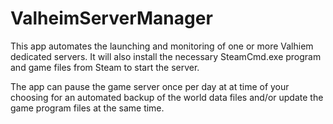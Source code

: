 # ValheimServerManager
This app automates the launching and monitoring of one or more Valhiem dedicated servers.  It will also install the necessary SteamCmd.exe program 
and game files from Steam to start the server.

The app can pause the game server once per day at at time of your choosing for an automated backup of the world data files and/or update 
the game program files at the same time.
